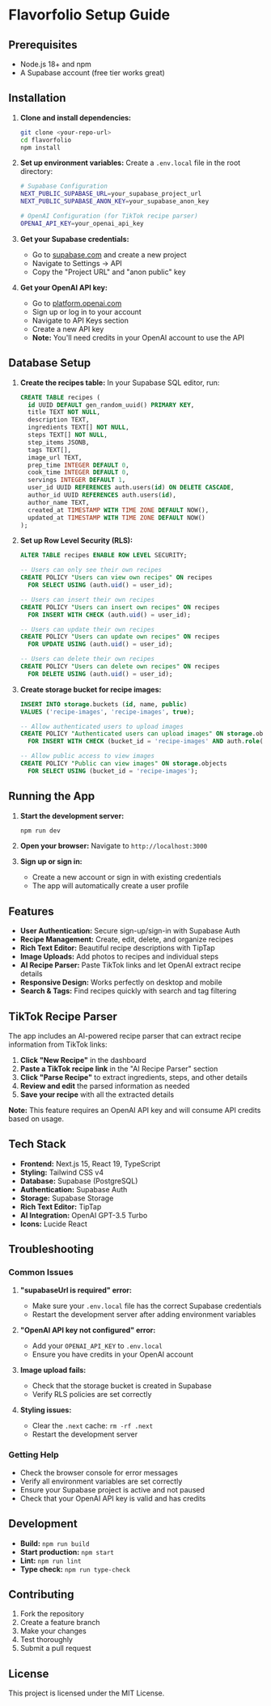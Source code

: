 # Flavorfolio Setup Guide

## Prerequisites
- Node.js 18+ and npm
- A Supabase account (free tier works great)

## Installation

1. **Clone and install dependencies:**
   ```bash
   git clone <your-repo-url>
   cd flavorfolio
   npm install
   ```

2. **Set up environment variables:**
   Create a `.env.local` file in the root directory:
   ```bash
   # Supabase Configuration
   NEXT_PUBLIC_SUPABASE_URL=your_supabase_project_url
   NEXT_PUBLIC_SUPABASE_ANON_KEY=your_supabase_anon_key
   
   # OpenAI Configuration (for TikTok recipe parser)
   OPENAI_API_KEY=your_openai_api_key
   ```

3. **Get your Supabase credentials:**
   - Go to [supabase.com](https://supabase.com) and create a new project
   - Navigate to Settings → API
   - Copy the "Project URL" and "anon public" key

4. **Get your OpenAI API key:**
   - Go to [platform.openai.com](https://platform.openai.com)
   - Sign up or log in to your account
   - Navigate to API Keys section
   - Create a new API key
   - **Note:** You'll need credits in your OpenAI account to use the API

## Database Setup

1. **Create the recipes table:**
   In your Supabase SQL editor, run:
   ```sql
   CREATE TABLE recipes (
     id UUID DEFAULT gen_random_uuid() PRIMARY KEY,
     title TEXT NOT NULL,
     description TEXT,
     ingredients TEXT[] NOT NULL,
     steps TEXT[] NOT NULL,
     step_items JSONB,
     tags TEXT[],
     image_url TEXT,
     prep_time INTEGER DEFAULT 0,
     cook_time INTEGER DEFAULT 0,
     servings INTEGER DEFAULT 1,
     user_id UUID REFERENCES auth.users(id) ON DELETE CASCADE,
     author_id UUID REFERENCES auth.users(id),
     author_name TEXT,
     created_at TIMESTAMP WITH TIME ZONE DEFAULT NOW(),
     updated_at TIMESTAMP WITH TIME ZONE DEFAULT NOW()
   );
   ```

2. **Set up Row Level Security (RLS):**
   ```sql
   ALTER TABLE recipes ENABLE ROW LEVEL SECURITY;
   
   -- Users can only see their own recipes
   CREATE POLICY "Users can view own recipes" ON recipes
     FOR SELECT USING (auth.uid() = user_id);
   
   -- Users can insert their own recipes
   CREATE POLICY "Users can insert own recipes" ON recipes
     FOR INSERT WITH CHECK (auth.uid() = user_id);
   
   -- Users can update their own recipes
   CREATE POLICY "Users can update own recipes" ON recipes
     FOR UPDATE USING (auth.uid() = user_id);
   
   -- Users can delete their own recipes
   CREATE POLICY "Users can delete own recipes" ON recipes
     FOR DELETE USING (auth.uid() = user_id);
   ```

3. **Create storage bucket for recipe images:**
   ```sql
   INSERT INTO storage.buckets (id, name, public) 
   VALUES ('recipe-images', 'recipe-images', true);
   
   -- Allow authenticated users to upload images
   CREATE POLICY "Authenticated users can upload images" ON storage.objects
     FOR INSERT WITH CHECK (bucket_id = 'recipe-images' AND auth.role() = 'authenticated');
   
   -- Allow public access to view images
   CREATE POLICY "Public can view images" ON storage.objects
     FOR SELECT USING (bucket_id = 'recipe-images');
   ```

## Running the App

1. **Start the development server:**
   ```bash
   npm run dev
   ```

2. **Open your browser:**
   Navigate to `http://localhost:3000`

3. **Sign up or sign in:**
   - Create a new account or sign in with existing credentials
   - The app will automatically create a user profile

## Features

- **User Authentication:** Secure sign-up/sign-in with Supabase Auth
- **Recipe Management:** Create, edit, delete, and organize recipes
- **Rich Text Editor:** Beautiful recipe descriptions with TipTap
- **Image Uploads:** Add photos to recipes and individual steps
- **AI Recipe Parser:** Paste TikTok links and let OpenAI extract recipe details
- **Responsive Design:** Works perfectly on desktop and mobile
- **Search & Tags:** Find recipes quickly with search and tag filtering

## TikTok Recipe Parser

The app includes an AI-powered recipe parser that can extract recipe information from TikTok links:

1. **Click "New Recipe"** in the dashboard
2. **Paste a TikTok recipe link** in the "AI Recipe Parser" section
3. **Click "Parse Recipe"** to extract ingredients, steps, and other details
4. **Review and edit** the parsed information as needed
5. **Save your recipe** with all the extracted details

**Note:** This feature requires an OpenAI API key and will consume API credits based on usage.

## Tech Stack

- **Frontend:** Next.js 15, React 19, TypeScript
- **Styling:** Tailwind CSS v4
- **Database:** Supabase (PostgreSQL)
- **Authentication:** Supabase Auth
- **Storage:** Supabase Storage
- **Rich Text Editor:** TipTap
- **AI Integration:** OpenAI GPT-3.5 Turbo
- **Icons:** Lucide React

## Troubleshooting

### Common Issues

1. **"supabaseUrl is required" error:**
   - Make sure your `.env.local` file has the correct Supabase credentials
   - Restart the development server after adding environment variables

2. **"OpenAI API key not configured" error:**
   - Add your `OPENAI_API_KEY` to `.env.local`
   - Ensure you have credits in your OpenAI account

3. **Image upload fails:**
   - Check that the storage bucket is created in Supabase
   - Verify RLS policies are set correctly

4. **Styling issues:**
   - Clear the `.next` cache: `rm -rf .next`
   - Restart the development server

### Getting Help

- Check the browser console for error messages
- Verify all environment variables are set correctly
- Ensure your Supabase project is active and not paused
- Check that your OpenAI API key is valid and has credits

## Development

- **Build:** `npm run build`
- **Start production:** `npm start`
- **Lint:** `npm run lint`
- **Type check:** `npm run type-check`

## Contributing

1. Fork the repository
2. Create a feature branch
3. Make your changes
4. Test thoroughly
5. Submit a pull request

## License

This project is licensed under the MIT License.
